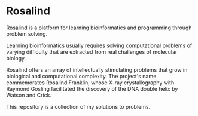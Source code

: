 # Rosalind
[Rosalind](http://rosalind.info/about/) is a platform for learning bioinformatics and programming through problem solving. 

Learning bioinformatics usually requires solving computational problems of varying difficulty that are extracted from real challenges of molecular biology.

Rosalind offers an array of intellectually stimulating problems that grow in biological and computational complexity. The project's name commemorates Rosalind Franklin, whose X-ray crystallography with Raymond Gosling facilitated the discovery of the DNA double helix by Watson and Crick.

This repository is a collection of my solutions to problems.
